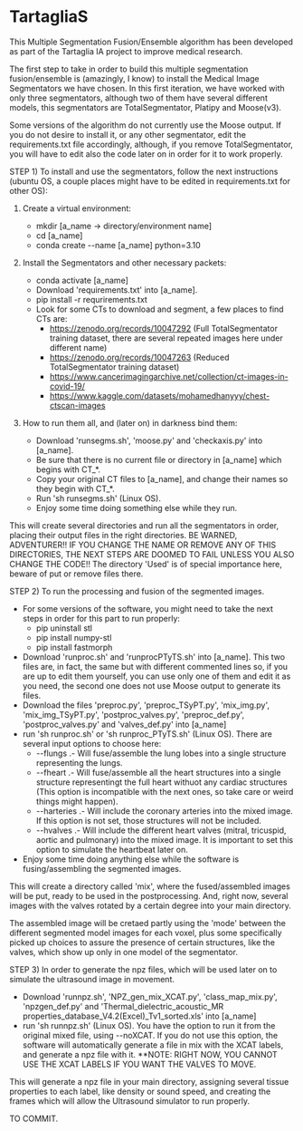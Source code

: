 # TartagliaS
This Multiple Segmentation Fusion/Ensemble algorithm has been developed as part of the Tartaglia IA project to improve medical research.

The first step to take in order to build this multiple segmentation fusion/ensemble is (amazingly, I know) to install the Medical Image Segmentators we have chosen. In this first iteration, we have worked with only three segmentators, although two of them have several different models, this segmentators are TotalSegmentator, Platipy and Moose(v3).

Some versions of the algorithm do not currently use the Moose output. If you do not desire to install it, or any other segmentator, edit the requirements.txt file accordingly, although, if you remove TotalSegmentator, you will have to edit also the code later on in order for it to work properly.

STEP 1) To install and use the segmentators, follow the next instructions (ubuntu OS, a couple places might have to be edited in requirements.txt for other OS):

   1) Create a virtual environment:
      - mkdir [a_name -> directory/environment name]
      - cd [a_name]
      - conda create --name [a_name] python=3.10
  
   2) Install the Segmentators and other necessary packets:
      - conda activate [a_name]
      - Download 'requirements.txt' into [a_name].
      - pip install -r requrirements.txt
      - Look for some CTs to download and segment, a few places to find CTs are:
        - https://zenodo.org/records/10047292 (Full TotalSegmentator training dataset, there are several repeated images here under different name)
        - https://zenodo.org/records/10047263 (Reduced TotalSegmentator training dataset)
        - https://www.cancerimagingarchive.net/collection/ct-images-in-covid-19/
        - https://www.kaggle.com/datasets/mohamedhanyyy/chest-ctscan-images

   3) How to run them all, and (later on) in darkness bind them:
      - Download 'runsegms.sh', 'moose.py' and 'checkaxis.py' into [a_name].
      - Be sure that there is no current file or directory in [a_name] which begins with CT_*.
      - Copy your original CT files to [a_name], and change their names so they begin with CT_*.
      - Run 'sh runsegms.sh' (Linux OS).
      - Enjoy some time doing something else while they run.

This will create several directories and run all the segmentators in order, placing their output files in the right directories. BE WARNED, ADVENTURER!!  IF YOU CHANGE THE NAME OR REMOVE ANY OF THIS DIRECTORIES, THE NEXT STEPS ARE DOOMED TO FAIL UNLESS YOU ALSO CHANGE THE CODE!!  The directory 'Used' is of special importance here, beware of put or remove files there.

STEP 2) To run the processing and fusion of the segmented images.

   - For some versions of the software, you might need to take the next steps in order for this part to run properly:
     - pip uninstall stl
     - pip install numpy-stl
     - pip install fastmorph
   - Download 'runproc.sh' and 'runprocPTyTS.sh' into [a_name]. This two files are, in fact, the same but with different commented lines so, if you are up to edit them yourself, you can use only one of them and edit it as you need, the second one does not use Moose output to generate its files.
   - Download the files 'preproc.py', 'preproc_TSyPT.py', 'mix_img.py', 'mix_img_TSyPT.py', 'postproc_valves.py', 'preproc_def.py', 'postproc_valves.py' and 'valves_def.py' into [a_name]
   - run 'sh runproc.sh' or 'sh runproc_PTyTS.sh' (Linux OS). There are several input options to choose here:
      - --flungs .- Will fuse/assemble the lung lobes into a single structure representing the lungs.
      - --fheart .- Will fuse/assemble all the heart structures into a single structure representingt the full heart withuot any cardiac structures (This option is incompatible with the next ones, so take care or weird things might happen).
      - --harteries .- Will include the coronary arteries into the mixed image. If this option is not set, those structures will not be included.
      - --hvalves .- Will include the different heart valves (mitral, tricuspid, aortic and pulmonary) into the mixed image. It is important to set this option to simulate the heartbeat later on.
   - Enjoy some time doing anything else while the software is fusing/assembling the segmented images.

This will create a directory called 'mix', where the fused/assembled images will be put, ready to be used in the postprocessing. And, right now, several images with the valves rotated by a certain degree into your main directory.

The assembled image will be cretaed partly using the 'mode' between the different segmented model images for each voxel, plus some specifically picked up choices to assure the presence of certain structures, like the valves, which show up only in one model of the segmentator. 

STEP 3) In order to generate the npz files, which will be used later on to simulate the ultrasound image in movement.

   - Download 'runnpz.sh', 'NPZ_gen_mix_XCAT.py', 'class_map_mix.py', 'npzgen_def.py' and 'Thermal_dielectric_acoustic_MR properties_database_V4.2(Excel)_Tv1_sorted.xls' into [a_name]
   - run 'sh runnpz.sh' (Linux OS). You have the option to run it from the original mixed file, using --noXCAT. If you do not use this option, the software will automatically generate a file in mix with the XCAT labels, and generate a npz file with it. **NOTE: RIGHT NOW, YOU CANNOT USE THE XCAT LABELS IF YOU WANT THE VALVES TO MOVE.

This will generate a npz file in your main directory, assigning several tissue properties to each label, like density or sound speed, and creating the frames which will allow the Ultrasound simulator to run properly.

TO COMMIT.

